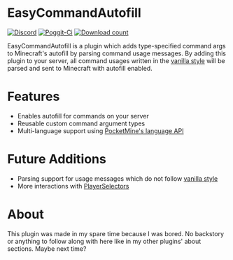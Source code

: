 # EasyCommandAutofill
[![Discord](https://img.shields.io/badge/chat-on%20discord-7289da.svg)](https://discord.gg/R7kdetE)
[![Poggit-Ci](https://poggit.pmmp.io/ci.shield/jasonw4331/EasyCommandAutofill/EasyCommandAutofill)](https://poggit.pmmp.io/ci/jasonw4331/EasyCommandAutofill/EasyCommandAutofill)
[![Download count](https://poggit.pmmp.io/shield.dl.total/EasyCommandAutofill)](https://poggit.pmmp.io/p/EasyCommandAutofill)

EasyCommandAutofill is a plugin which adds type-specified command args to Minecraft's autofill by parsing command usage messages. By adding this plugin to your server, all command usages written in the [vanilla style](https://docs.microsoft.com/en-us/minecraft/creator/documents/commandsintroduction#command-syntax) will be parsed and sent to Minecraft with autofill enabled.

# Features
* Enables autofill for commands on your server
* Reusable custom command argument types
* Multi-language support using [PocketMine's language API](https://github.com/pmmp/PocketMine-MP/tree/59de045ecbacfb9acc297e75170819727d68ae09/src/lang)

# Future Additions
* Parsing support for usage messages which do not follow [vanilla style](https://docs.microsoft.com/en-us/minecraft/creator/documents/commandsintroduction#command-syntax)
* More interactions with [PlayerSelectors](https://poggit.pmmp.io/p/PlayerSelectors)

# About
This plugin was made in my spare time because I was bored. No backstory or anything to follow along with here like in my other plugins' about sections. Maybe next time?
